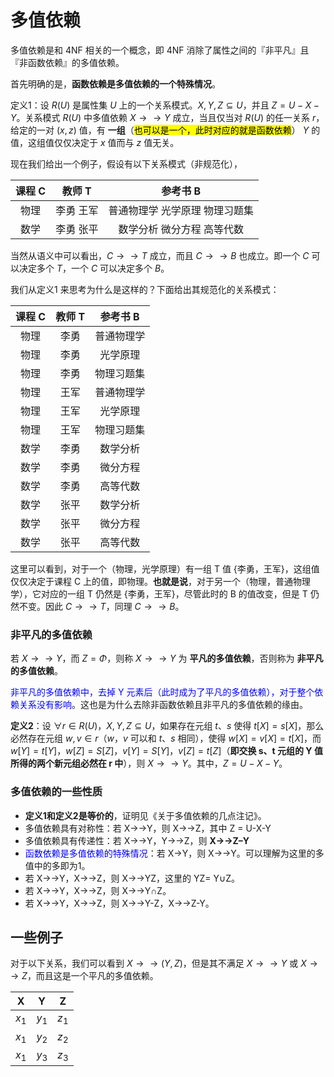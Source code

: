 # 多值依赖

多值依赖是和 4NF 相关的一个概念，即 4NF 消除了属性之间的『非平凡』且『非函数依赖』的多值依赖。

首先明确的是，**函数依赖是多值依赖的一个特殊情况**。

定义1：设 $R(U)$ 是属性集 $U$ 上的一个关系模式。$X,Y,Z\subseteq U$，并且 $Z = U - X - Y$。关系模式 $R(U)$ 中多值依赖 $X→→Y$ 成立，当且仅当对 $R(U)$ 的任一关系 $r$，给定的一对 $(x,z)$ 值，有 **一组**（<mark>也可以是一个，此时对应的就是函数依赖</mark>） $Y$ 的值，这组值仅仅决定于 $x$ 值而与 $z$ 值无关。

现在我们给出一个例子，假设有以下关系模式（非规范化），

| 课程 C |  教师 T   |            参考书 B            |
| :----: | :-------: | :----------------------------: |
|  物理  | 李勇 王军 | 普通物理学 光学原理 物理习题集 |
|  数学  | 李勇 张平 |   数学分析 微分方程 高等代数   |

当然从语义中可以看出，$C→→T$ 成立，而且 $C→→B$ 也成立。即一个 $C$ 可以决定多个 $T$，一个 $C$ 可以决定多个 $B$。

我们从定义1 来思考为什么是这样的？下面给出其规范化的关系模式：

| 课程 C | 教师 T |  参考书 B  |
| :----: | :----: | :--------: |
|  物理  |  李勇  | 普通物理学 |
|  物理  |  李勇  |  光学原理  |
|  物理  |  李勇  | 物理习题集 |
|  物理  |  王军  | 普通物理学 |
|  物理  |  王军  |  光学原理  |
|  物理  |  王军  | 物理习题集 |
|  数学  |  李勇  |  数学分析  |
|  数学  |  李勇  |  微分方程  |
|  数学  |  李勇  |  高等代数  |
|  数学  |  张平  |  数学分析  |
|  数学  |  张平  |  微分方程  |
|  数学  |  张平  |  高等代数  |

这里可以看到，对于一个（物理，光学原理）有一组 T 值 {李勇，王军}，这组值仅仅决定于课程 C 上的值，即物理。**也就是说**，对于另一个（物理，普通物理学），它对应的一组 T 仍然是 {李勇，王军}，尽管此时的 B 的值改变，但是 T 仍然不变。因此 $C→→T$，同理 $C→→B$。

### 非平凡的多值依赖

若 $X→→Y$，而 $Z=Φ$，则称 $X→→Y$ 为 **平凡的多值依赖**，否则称为 **非平凡的多值依赖**。

<font color = "blue"> 非平凡的多值依赖中，去掉 Y 元素后（此时成为了平凡的多值依赖），对于整个依赖关系没有影响</font>。这也是为什么去除非函数依赖且非平凡的多值依赖的缘由。

**定义2**：设 $\forall r \in R(U)$，$X,Y,Z\subseteq U$，如果存在元组 $t$、$s$ 使得 $t[X]=s[X]$，那么必然存在元组 $w,v\in r$（$w$，$v$ 可以和 $t$、$s$ 相同），使得 $w[X]=v[X]=t[X]$，而 $w[Y]=t[Y]$，$w[Z]=S[Z]$，$v[Y]=S[Y]$，$v[Z]=t[Z]$（**即交换 s、t 元组的 Y 值所得的两个新元组必然在 r 中**），则 $X→→Y$。其中，$Z=U-X-Y$。


### 多值依赖的一些性质

* **定义1和定义2是等价的**，证明见《关于多值依赖的几点注记》。
* 多值依赖具有对称性：若 X→→Y，则 X→→Z，其中 Z = U-X-Y
* 多值依赖具有传递性：若 X→→Y，Y→→Z，则 **X→→Z–Y**
* <font color = "blue"> 函数依赖是多值依赖的特殊情况</font>：若 X→Y，则 X→→Y。可以理解为这里的多值中的多即为1。
* 若 X→→Y，X→→Z，则 X→→YZ，这里的 YZ= Y∪Z。
* 若 X→→Y，X→→Z，则 X→→Y∩Z。
* 若 X→→Y，X→→Z，则 X→→Y-Z，X→→Z-Y。

## 一些例子

对于以下关系，我们可以看到 $X→→(Y,Z)$，但是其不满足 $X→→Y$ 或 $X→→Z$，而且这是一个平凡的多值依赖。

|   X   |   Y   |   Z   |
| :---: | :---: | :---: |
| $x_1$ | $y_1$ | $z_1$ |
| $x_1$ | $y_2$ | $z_2$ |
| $x_1$ | $y_3$ | $z_3$ |


